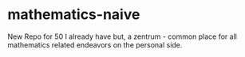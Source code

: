 # mathematics-naive
New Repo for 50 I already have but, a zentrum - common place for all mathematics related endeavors on the personal side. 
